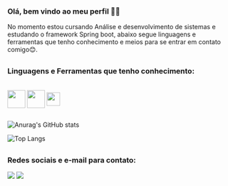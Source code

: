 ### Olá, bem vindo ao meu perfil 👋😀

No momento estou cursando Análise e desenvolvimento de sistemas e estudando o framework Spring boot, abaixo segue linguagens e ferramentas que tenho conhecimento e meios para se entrar em contato comigo😊.

##
### Linguagens e Ferramentas que tenho conhecimento:
<div style="display: inline_block"><br>
<img align="center" heigth="30" width="40" src="https://cdn.jsdelivr.net/gh/devicons/devicon/icons/java/java-original-wordmark.svg" />   
<img align="center" heigth="30" width="40" src="https://cdn.jsdelivr.net/gh/devicons/devicon/icons/mysql/mysql-original-wordmark.svg" />   
<img align="center"  heigth="30" width="30" src="https://cdn.jsdelivr.net/gh/devicons/devicon/icons/spring/spring-original.svg" />          
</div>   

##

![Anurag's GitHub stats](https://github-readme-stats.vercel.app/api?username=webermarcondes&count_private=true&show_icons=true&theme=gruvbox&include_all_commits=true)


![Top Langs](https://github-readme-stats.vercel.app/api/top-langs/?username=webermarcondes&theme=gruvbox&card_width=470)


       

##
### Redes sociais e e-mail para contato:

 <div>
  <a href = "mailto:webermarcondes7@gmail.com"><img src="https://img.shields.io/badge/-Gmail-%23333?style=for-the-badge&logo=gmail&logoColor=white" target="_blank"></a>
  <a href="https://www.linkedin.com/in/weber-marcondes-7b3ba0234/" target="_blank"><img src="https://img.shields.io/badge/-LinkedIn-%230077B5?style=for-the-badge&logo=linkedin&logoColor=white" target="_blank"></a> 
  
 </div>
